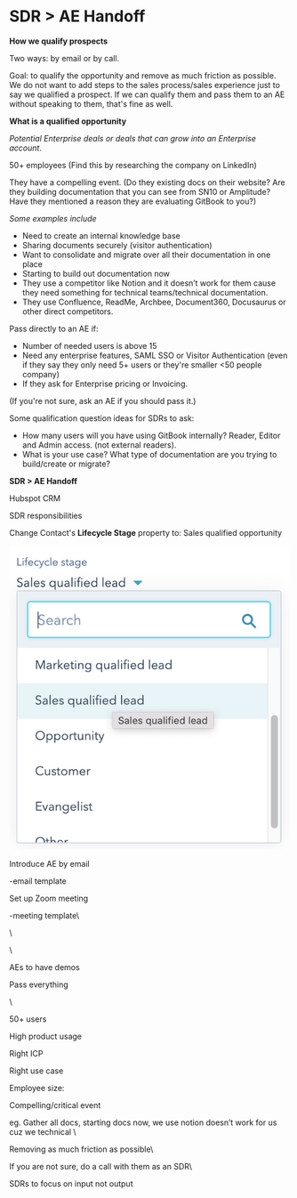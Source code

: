 # SDR > AE Handoff

**How we qualify prospects**

Two ways: by email or by call.

Goal: to qualify the opportunity and remove as much friction as possible. We do not want to add steps to the sales process/sales experience just to say we qualified a prospect. If we can qualify them and pass them to an AE without speaking to them, that's fine as well.

**What is a qualified opportunity**

_Potential Enterprise deals or deals that can grow into an Enterprise account._

50+ employees (Find this by researching the company on LinkedIn)

They have a compelling event. (Do they existing docs on their website? Are they building documentation that you can see from SN10 or Amplitude? Have they mentioned a reason they are evaluating GitBook to you?)

_Some examples include_

* Need to create an internal knowledge base
* Sharing documents securely (visitor authentication)
* Want to consolidate and migrate over all their documentation in one place
* Starting to build out documentation now
* They use a competitor like Notion and it doesn’t work for them cause they need something for technical teams/technical documentation.
* They use Confluence, ReadMe, Archbee, Document360, Docusaurus or other direct competitors.

Pass directly to an AE if:

* Number of needed users is above 15
* Need any enterprise features, SAML SSO or Visitor Authentication (even if they say they only need 5+ users or they're smaller <50 people company)
* If they ask for Enterprise pricing or Invoicing.

(If you're not sure, ask an AE if you should pass it.)

Some qualification question ideas for SDRs to ask:

* How many users will you have using GitBook internally? Reader, Editor and Admin access. (not external readers).
* What is your use case? What type of documentation are you trying to build/create or migrate?

**SDR > AE Handoff**

Hubspot CRM

SDR responsibilities

Change Contact's **Lifecycle Stage** property to: Sales qualified opportunity

![](<../.gitbook/assets/Lifecycle stage.png>)

Introduce AE by email

\-email template

Set up Zoom meeting

\-meeting template\


\


\


AEs to have demos

Pass everything

\


50+ users

High product usage

Right ICP

Right use case

Employee size:&#x20;

Compelling/critical event

eg. Gather all docs, starting docs now, we use notion doesn’t work for us cuz we technical \


Removing as much friction as possible\


If you are not sure, do a call with them as an SDR\


SDRs to focus on input not output
